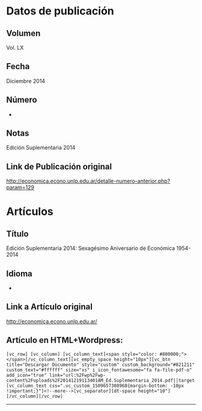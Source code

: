 # Datos de publicación
## Volumen
Vol. LX

## Fecha
Diciembre 2014

## Número
-

## Notas
Edición Suplementaria 2014

## Link de Publicación original
http://economica.econo.unlp.edu.ar/detalle-numero-anterior.php?param=129


# Artículos




## Título
Edición Suplementaria 2014: Sexagésimo Aniversario de Económica 1954-2014

## Idioma
-

## Link a Artículo original
http://economica.econo.unlp.edu.ar/

## Artículo en HTML+Wordpress:
```
[vc_row] [vc_column] [vc_column_text]<span style="color: #800000;"></span>[/vc_column_text][vc_empty_space height="10px"][vc_btn title="Descargar Documento" style="custom" custom_background="#821211" custom_text="#ffffff" size="xs" i_icon_fontawesome="fa fa-file-pdf-o" add_icon="true" link="url:%2Fwp%2Fwp-content%2Fuploads%2F20141219113401AM_Ed.Suplementaria_2014.pdf||target:%20_blank"][vc_column_text css=".vc_custom_1509657308968{margin-bottom: -10px !important;}"]<!--more-->[vc_separator][dt-space height="10"][/vc_column][/vc_row]

```

***










